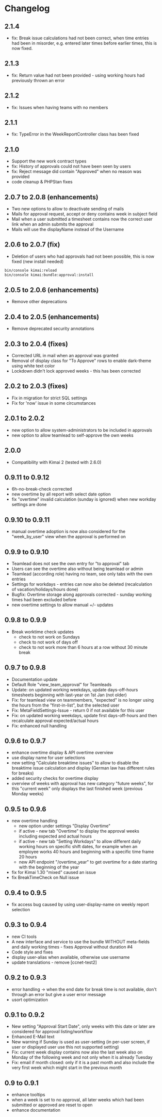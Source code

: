 # Changelog

## 2.1.4

- fix: Break issue calculations had not been correct, when time entries had been in misorder, e.g. entered later times before earlier times, this is now fixed.

## 2.1.3

- fix: Return value had not been provided - using working hours had previously thrown an error

## 2.1.2

- fix: Issues when having teams with no members

## 2.1.1

- fix: TypeError in the WeekReportController class has been fixed

## 2.1.0

- Support the new work contract types
- fix: History of approvals could not have been seen by users
- fix: Reject message did contain "Approved" when no reason was provided
- code cleanup & PHPStan fixes

## 2.0.7 to 2.0.8 (enhancements)

- Two new options to allow to deactivate sending of mails
- Mails for approval request, accept or deny contains week in subject field
- Mail when a user submitted a timesheet contains now the correct user link when an admin submits the approval
- Mails will use the displayName instead of the Username

## 2.0.6 to 2.0.7 (fix)

- Deletion of users who had approvals had not been possible, this is now fixed (new install needed)

```bash
bin/console kimai:reload
bin/console kimai:bundle:approval:install
```

## 2.0.5 to 2.0.6 (enhancements)

- Remove other deprecations

## 2.0.4 to 2.0.5 (enhancements)

- Remove deprecated security annotations 

## 2.0.3 to 2.0.4 (fixes)

- Corrected URL in mail when an approval was granted
- Removal of display class for "To Approve" rows to enable dark-theme using white text color
- Lockdown didn't lock approved weeks - this has been corrected

## 2.0.2 to 2.0.3 (fixes)

- Fix in migration for strict SQL settings
- Fix for 'now' issue in some circumstances

## 2.0.1 to 2.0.2

- new option to allow system-administrators to be included in approvals
- new option to allow teamlead to self-approve the own weeks

## 2.0.0

- Compatibility with Kimai 2 (tested with 2.6.0)

## 0.9.11 to 0.9.12

- 6h-no-break-check corrected
- new overtime by all report with select date option
- fix "overtime" invalid calculation (sunday is ignored) when new workday settings are done

## 0.9.10 to 0.9.11

- manual overtime adoption is now also considered for the "week_by_user" view when the approval is performed on

## 0.9.9 to 0.9.10

- Teamlead does not see the own entry for "to approval" tab
- Users can see the overtime also without being teamlead or admin
- Teamlead (according role) having no team, see only tabs with the own entries
- Settings for workdays - entries can now also be deleted (recalculation of vacation/holidays/hours done)
- Bugfix: Overtime storage along approvals corrected - sunday working times had been excluded before
- new overtime settings to allow manual +/- updates

## 0.9.8 to 0.9.9

- Break worktime check updates
  - check to not work on Sundays
  - check to not work of days off
  - check to not work more than 6 hours at a row without 30 minute break

## 0.9.7 to 0.9.8

- Documentation update
- Default Role "view_team_approval" for Teamleads
- Update: on updated working weekdays, update days-off-hours timesheets beginning with last-year on 1st Jan (not older)
- Fix: for teamlead view on teammembers, "expected" is no longer using the hours from the "first-in-list", but the selected user
- Fix: MetaFieldSettings-Issue - return 0 if not available for this user
- Fix: on updated working weekdays, update first days-off-hours and then recalculate approval expected/actual hours
- Fix: enhanced null handling

## 0.9.6 to 0.9.7

- enhance overtime display & API overtime overview
- use display name for user selections
- new setting "Calculate breaktime issues" to allow to disable the breaktime issue calculation and display (German law has different rules for breaks)
- added security checks for overtime display
- overview of weeks with approval has new category "future weeks", for this "current week" only displays the last finished week (previous Monday weeks)

## 0.9.5 to 0.9.6

- new overtime handling
  - new option under settings "Display Overtime"
  - if active - new tab "Overtime" to display the approval weeks including expected and actual hours
  - if active - new tab "Setting Workdays" to allow different daily working hours on specific shift dates, for example when an employee works 40 hours and beginning with a specific time frame 20 hours
  - new API endpoint "/overtime_year" to get overtime for a date starting with the beginning of the year
- fix for Kimai 1.30 "mixed" caused an issue
- fix BreakTimeCheck on Null issue

## 0.9.4 to 0.9.5

- fix access bug caused by using user-display-name on weekly report selection

## 0.9.3 to 0.9.4

- new CI tools
- A new interface and service to use the bundle WITHOUT meta-fields and daily working times - fixes Approval without duration #4
- Code style and fixes
- display user-alias when available, otherwise use username
- update translations - remove [ccnet-test2]

## 0.9.2 to 0.9.3

- error handling -> when the end date for break time is not available, don't through an error but give a user error message
- usort optimization

## 0.9.1 to 0.9.2

- New setting "Approval Start Date", only weeks with this date or later are considered for approval listing/workflow
- Enhanced E-Mail text
- New warning if Sunday is used as user-setting (in per-user screen, if user or displayed user use this not supported setting)
- Fix: current week display contains now also the last week also on Monday of the following week and not only when it is already Tuesday
- Fix: email if month closed: only if it is a past month and also include the very first week which might start in the previous month

## 0.9 to 0.9.1

- enhance tooltips
- when a week is set to no approval, all later weeks which had been submitted or approved are reset to open
- enhance documentation